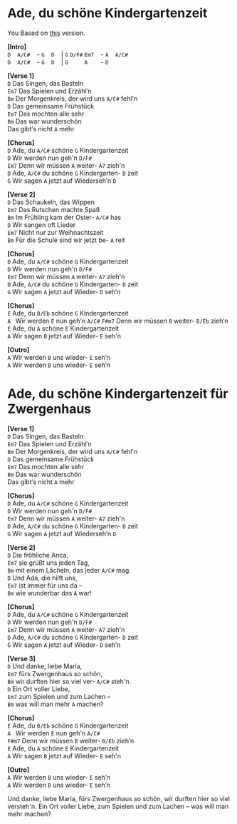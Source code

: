 # Ade, du schöne Kindergartenzeit  
You Based on [this](https://www.youtube.com/watch?v=5KIh0j2d_0g) version.  
  
**[Intro]**  
`D` ` ` `A/C#` ` ` - `G` ` ` `D` ` ` | `G` `D/F#` `Em7` ` ` - `A` ` ` `A/C#` ` `  
`D` ` ` `A/C#` ` ` - `G` ` ` `D` ` ` | `G` `    ` `A  ` ` ` - `D` ` ` `    ` ` `  

**[Verse 1]**  
`D` Das Singen, das Basteln  
`Em7` Das Spielen und Erzähl′n  
`Bm` Der Morgenkreis, der wird uns `A/C#` fehl'n  
`D` Das gemeinsame Frühstück  
`Em7` Das mochten alle sehr  
`Bm` Das war wunderschön  
Das gibt′s nicht `A` mehr  

**[Chorus]**  
`D` Ade, du `A/C#` schöne `G` Kindergartenzeit  
`D` Wir werden nun geh'n `D/F#`  
`Em7` Denn wir müssen `A` weiter- `A7` zieh'n  
`D` Ade, `A/C#` du schöne `G` Kindergarten- `D` zeit  
`G` Wir sagen `A` jetzt auf Wiederseh′n `D`  

**[Verse 2]**  
`D` Das Schaukeln, das Wippen  
`Em7` Das Rutschen machte Spaß  
`Bm` Im Frühling kam der Oster- `A/C#` has  
`D` Wir sangen oft Lieder  
`Em7` Nicht nur zur Weihnachtszeit  
`Bm` Für die Schule sind wir jetzt be- `A` reit  

**[Chorus]**  
`D` Ade, du `A/C#` schöne `G` Kindergartenzeit  
`D` Wir werden nun geh'n `D/F#`  
`Em7` Denn wir müssen `A` weiter- `A7` zieh'n  
`D` Ade, `A/C#` du schöne `G` Kindergarten- `D` zeit  
`G` Wir sagen `A` jetzt auf Wieder- `D` seh′n  

**[Chorus]**  
`E` Ade, du `B/Eb` schöne `G` Kindergartenzeit  
`A ` Wir werden `E` nun geh'n `A/C#`
`F#m7` Denn wir müssen `B` weiter- `B/Eb` zieh′n  
`E` Ade, du `A` schöne `E` Kindergartenzeit  
`A` Wir sagen `B` jetzt auf Wieder- `E` seh'n  

**[Outro]**  
`A` Wir werden `B` uns wieder- `E` seh′n  
`A` Wir werden `B` uns wieder- `E` seh′n  

# Ade, du schöne Kindergartenzeit für Zwergenhaus  

**[Verse 1]**  
`D` Das Singen, das Basteln  
`Em7` Das Spielen und Erzähl′n  
`Bm` Der Morgenkreis, der wird uns `A/C#` fehl'n  
`D` Das gemeinsame Frühstück  
`Em7` Das mochten alle sehr  
`Bm` Das war wunderschön  
Das gibt′s nicht `A` mehr  

**[Chorus]**  
`D` Ade, du `A/C#` schöne `G` Kindergartenzeit  
`D` Wir werden nun geh'n `D/F#`  
`Em7` Denn wir müssen `A` weiter- `A7` zieh'n  
`D` Ade, `A/C#` du schöne `G` Kindergarten- `D` zeit  
`G` Wir sagen `A` jetzt auf Wiederseh′n `D`  

**[Verse 2]**  
`D` Die fröhliche Anca,  
`Em7` sie grüßt uns jeden Tag,  
`Bm` mit einem Lächeln, das jeder `A/C#` mag.  
`D` Und Ada, die hilft uns,  
`Em7` ist immer für uns da –  
`Bm` wie wunderbar das `A` war!  

**[Chorus]**  
`D` Ade, du `A/C#` schöne `G` Kindergartenzeit  
`D` Wir werden nun geh'n `D/F#`  
`Em7` Denn wir müssen `A` weiter- `A7` zieh'n  
`D` Ade, `A/C#` du schöne `G` Kindergarten- `D` zeit  
`G` Wir sagen `A` jetzt auf Wieder- `D` seh′n  

**[Verse 3]**  
`D` Und danke, liebe Maria,  
`Em7` fürs Zwergenhaus so schön,  
`Bm` wir durften hier so viel ver- `A/C#` steh'n.  
`D` Ein Ort voller Liebe,  
`Em7` zum Spielen und zum Lachen –  
`Bm` was will man mehr `A` machen?  

**[Chorus]**  
`E` Ade, du `B/Eb` schöne `G` Kindergartenzeit  
`A ` Wir werden `E` nun geh'n `A/C#`  
`F#m7` Denn wir müssen `B` weiter- `B/Eb` zieh′n  
`E` Ade, du `A` schöne `E` Kindergartenzeit  
`A` Wir sagen `B` jetzt auf Wieder- `E` seh'n  

**[Outro]**  
`A` Wir werden `B` uns wieder- `E` seh′n  
`A` Wir werden `B` uns wieder- `E` seh′n  
 
Und danke, liebe Maria,
fürs Zwergenhaus so schön,
wir durften hier so viel versteh'n.
Ein Ort voller Liebe,
zum Spielen und zum Lachen –
was will man mehr machen?
